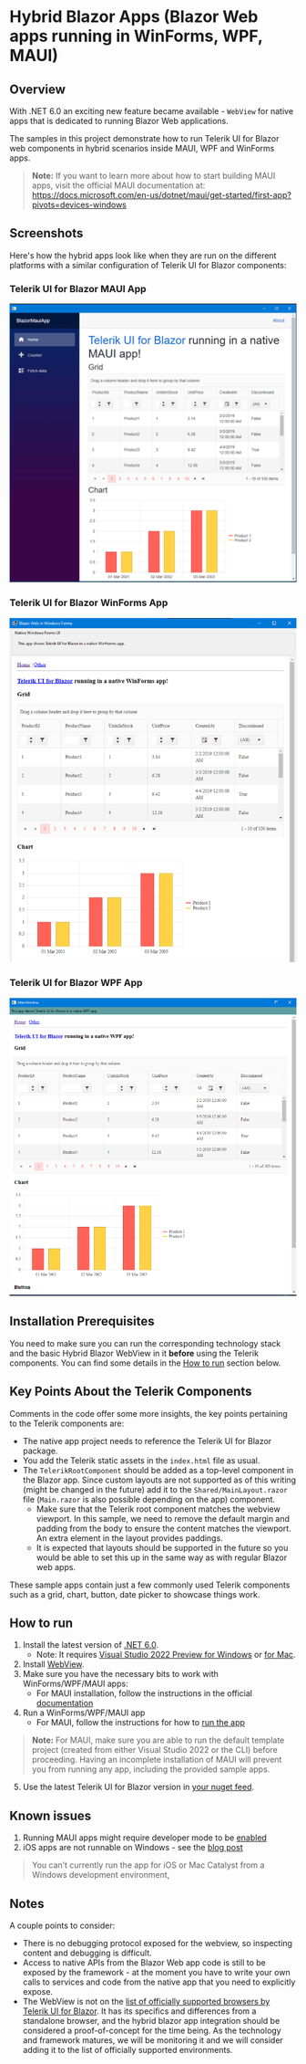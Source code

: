 # Hybrid Blazor Apps (Blazor Web apps running in WinForms, WPF, MAUI)

## Overview

With .NET 6.0 an exciting new feature became available - `WebView` for native apps that is dedicated to running Blazor Web applications.

The samples in this project demonstrate how to run Telerik UI for Blazor web components in hybrid scenarios inside MAUI, WPF and WinForms apps.

> **Note:** If you want to learn more about how to start building MAUI apps, visit the official MAUI documentation at: https://docs.microsoft.com/en-us/dotnet/maui/get-started/first-app?pivots=devices-windows


## Screenshots

Here's how the hybrid apps look like when they are run on the different platforms with a similar configuration of Telerik UI for Blazor components:

### Telerik UI for Blazor MAUI App

![blazor-maui-app](screenshots/blazor-maui-app.png)

### Telerik UI for Blazor WinForms App

![blazor-winforms-app](screenshots/blazor-winforms-app.png)
### Telerik UI for Blazor WPF App

![blazor-wpf-app](screenshots/blazor-wpf-app.png)

## Installation Prerequisites

You need to make sure you can run the corresponding technology stack and the basic Hybrid Blazor WebView in it **before** using the Telerik components. You can find some details in the [How to run](#how-to-run) section below.

## Key Points About the Telerik Components

Comments in the code offer some more insights, the key points pertaining to the Telerik components are:
* The native app project needs to reference the Telerik UI for Blazor package.
* You add the Telerik static assets in the `index.html` file as usual.
* The `TelerikRootComponent` should be added as a top-level component in the Blazor app. Since custom layouts are not supported as of this writing (might be changed in the future) add it to the `Shared/MainLayout.razor` file (`Main.razor` is also possible depending on the app) component.
    * Make sure that the Telerik root component matches the webview viewport. In this sample, we need to remove the default margin and padding from the body to ensure the content matches the viewport. An extra element in the layout provides paddings.
    * It is expected that layouts should be supported in the future so you would be able to set this up in the same way as with regular Blazor web apps.

These sample apps contain just a few commonly used Telerik components such as a grid, chart, button, date picker to showcase things work.

## How to run

1. Install the latest version of [.NET 6.0](https://dotnet.microsoft.com/download/dotnet/6.0/).
    * Note: It requires <a href="http://visualstudio.com/preview" target="_blank">Visual Studio 2022 Preview for Windows</a> or <a href="https://docs.microsoft.com/visualstudio/releasenotes/vs2019-mac-preview-relnotes" target="_blank">for Mac</a>.
1. Install [WebView](https://devblogs.microsoft.com/aspnet/asp-net-core-updates-in-net-6-preview-3/#blazorwebview-controls-for-wpf-windows-forms).
1. Make sure you have the necessary bits to work with WinForms/WPF/MAUI apps:
    * For MAUI installation, follow the instructions in the official [documentation](https://docs.microsoft.com/en-us/dotnet/maui/get-started/installation)
1. Run a WinForms/WPF/MAUI app
    * For MAUI, follow the instructions for how to [run the app](https://docs.microsoft.com/en-us/dotnet/maui/get-started/first-app?pivots=windows)
> **Note:** For MAUI, make sure you are able to run the default template project (created from either Visual Studio 2022 or the CLI) before proceeding. Having an incomplete installation of MAUI will prevent you from running any app, including the provided sample apps.
5. Use the latest Telerik UI for Blazor version in [your nuget feed](https://docs.telerik.com/blazor-ui/installation/nuget).

## Known issues

1. Running MAUI apps might require developer mode to be [enabled](https://stackoverflow.com/questions/36324300/ensure-that-target-device-has-developer-mode-enabled-could-not-obtain-a-develop)
1. iOS apps are not runnable on Windows - see the [blog post](https://devblogs.microsoft.com/aspnet/asp-net-core-updates-in-net-6-preview-4/#ios-and-mac-catalyst)
> You can’t currently run the app for iOS or Mac Catalyst from a Windows development environment,


## Notes

A couple points to consider:

* There is no debugging protocol exposed for the webview, so inspecting content and debugging is difficult.
* Access to native APIs from the Blazor Web app code is still to be exposed by the framework - at the moment you have to write your own calls to services and code from the native app that you need to explicitly expose.
* The WebView is not on the [list of officially supported browsers by Telerik UI for Blazor](https://docs.telerik.com/blazor-ui/browser-support). It has its specifics and differences from a standalone browser, and the hybrid blazor app integration should be considered a proof-of-concept for the time being. As the technology and framework matures, we will be monitoring it and we will consider adding it to the list of officially supported environments.
